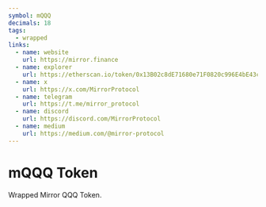 ```yaml
---
symbol: mQQQ
decimals: 18
tags:
  - wrapped
links:
  - name: website
    url: https://mirror.finance
  - name: explorer
    url: https://etherscan.io/token/0x13B02c8dE71680e71F0820c996E4bE43c2F57d15
  - name: x
    url: https://x.com/MirrorProtocol
  - name: telegram
    url: https://t.me/mirror_protocol
  - name: discord
    url: https://discord.com/MirrorProtocol
  - name: medium
    url: https://medium.com/@mirror-protocol
---
```


# mQQQ Token

Wrapped Mirror QQQ Token.
